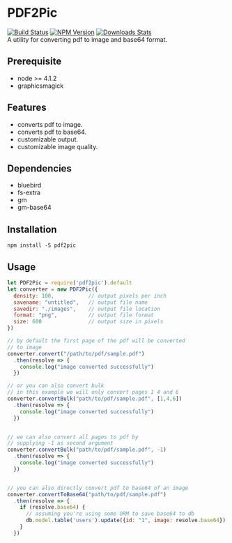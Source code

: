 # PDF2Pic  
[![Build Status][travis-image]][travis-url]
[![NPM Version][npm-image]][npm-url]
[![Downloads Stats][npm-downloads]][npm-url]  
A utility for converting pdf to image and base64 format.  

## Prerequisite  
  
* node >= 4.1.2 
* graphicsmagick

## Features  
  
* converts pdf to image.  
* converts pdf to base64. 
* customizable output.  
* customizable image quality.  
  
## Dependencies
  
* bluebird  
* fs-extra  
* gm  
* gm-base64
  
## Installation  
  
```
npm install -S pdf2pic
```
  
## Usage  
  
```javascript
let PDF2Pic = require('pdf2pic').default
let converter = new PDF2Pic({
  density: 100,           // output pixels per inch
  savename: "untitled",   // output file name
  savedir: "./images",    // output file location
  format: "png",          // output file format
  size: 600               // output size in pixels
})

// by default the first page of the pdf will be converted
// to image
converter.convert("/path/to/pdf/sample.pdf")
  .then(resolve => {
    console.log("image converted successfully")
  })

// or you can also convert bulk
// in this example we will only convert pages 1 4 and 6
converter.convertBulk("path/to/pdf/sample.pdf", [1,4,6])
  .then(resolve => {
    console.log("image converted successfully")
  })


// we can also convert all pages to pdf by
// supplying -1 as second argument
converter.convertBulk("path/to/pdf/sample.pdf", -1)
  .then(resolve => {
    console.log("image converted successfully")
  })


// you can also directly convert pdf to base64 of an image
converter.convertToBase64("path/to/pdf/sample.pdf")
  .then(resolve => {
    if (resolve.base64) {
      // assuming you're using some ORM to save base64 to db
      db.model.table('users').update({id: "1", image: resolve.base64})
    }
  })
```  
<!-- Markdown link & img dfn's -->
[npm-image]: https://img.shields.io/npm/v/pdf2pic.svg?style=flat-square
[npm-url]: https://www.npmjs.com/package/pdf2pic
[npm-downloads]: https://img.shields.io/npm/dm/pdf2pic.svg?style=flat-square
[travis-image]: https://travis-ci.org/yakovmeister/pdf2image.svg?branch=1.0
[travis-url]: https://travis-ci.org/yakovmeister/pdf2image

